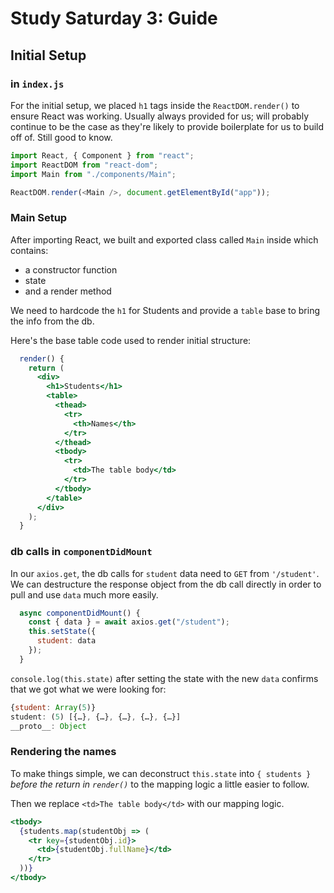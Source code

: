 # Study Saturday 3: Guide

## Initial Setup

### in `index.js`

For the initial setup, we placed `h1` tags inside the `ReactDOM.render()` to ensure React was working. Usually always provided for us; will probably continue to be the case as they're likely to provide boilerplate for us to build off of. Still good to know.

```js
import React, { Component } from "react";
import ReactDOM from "react-dom";
import Main from "./components/Main";

ReactDOM.render(<Main />, document.getElementById("app"));
```

### Main Setup

After importing React, we built and exported class called `Main` inside which contains:

- a constructor function
- state
- and a render method

We need to hardcode the `h1` for Students and provide a `table` base to bring the info from the db.

Here's the base table code used to render initial structure:

```jsx
  render() {
    return (
      <div>
        <h1>Students</h1>
        <table>
          <thead>
            <tr>
              <th>Names</th>
            </tr>
          </thead>
          <tbody>
            <tr>
              <td>The table body</td>
            </tr>
          </tbody>
        </table>
      </div>
    );
  }
```

### db calls in `componentDidMount`

In our `axios.get`, the db calls for `student` data need to `GET` from `'/student'`. We can destructure the response object from the db call directly in order to pull and use `data` much more easily.

```js
  async componentDidMount() {
    const { data } = await axios.get("/student");
    this.setState({
      student: data
    });
  }
```

`console.log(this.state)` after setting the state with the new `data` confirms that we got what we were looking for:

```js
{student: Array(5)}
student: (5) [{…}, {…}, {…}, {…}, {…}]
__proto__: Object
```

### Rendering the names

To make things simple, we can deconstruct `this.state` into `{ students }` _before the return in `render()`_ to the mapping logic a little easier to follow.

Then we replace `<td>The table body</td>` with our mapping logic.

```jsx
<tbody>
  {students.map(studentObj => (
    <tr key={studentObj.id}>
      <td>{studentObj.fullName}</td>
    </tr>
  ))}
</tbody>
```
